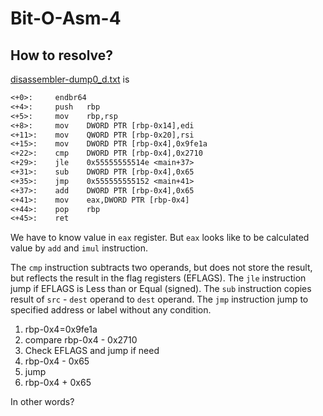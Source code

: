# Bit-O-Asm-4

## How to resolve?

[disassembler-dump0_d.txt](disassembler-dump0_d.txt) is

````txt
<+0>:     endbr64 
<+4>:     push   rbp
<+5>:     mov    rbp,rsp
<+8>:     mov    DWORD PTR [rbp-0x14],edi
<+11>:    mov    QWORD PTR [rbp-0x20],rsi
<+15>:    mov    DWORD PTR [rbp-0x4],0x9fe1a
<+22>:    cmp    DWORD PTR [rbp-0x4],0x2710
<+29>:    jle    0x55555555514e <main+37>
<+31>:    sub    DWORD PTR [rbp-0x4],0x65
<+35>:    jmp    0x555555555152 <main+41>
<+37>:    add    DWORD PTR [rbp-0x4],0x65
<+41>:    mov    eax,DWORD PTR [rbp-0x4]
<+44>:    pop    rbp
<+45>:    ret
````

We have to know value in `eax` register.
But `eax` looks like to be calculated value by `add` and `imul` instruction.

The `cmp` instruction subtracts two operands, but does not store the result, but reflects the result in the flag registers (EFLAGS).
The `jle` instruction jump if EFLAGS is Less than or Equal (signed).
The `sub` instruction copies result of `src` - `dest` operand to `dest` operand.
The `jmp` instruction jump to specified address or label without any condition.

1. rbp-0x4=0x9fe1a
2. compare rbp-0x4 - 0x2710
3. Check EFLAGS and jump if need
4. rbp-0x4 - 0x65
5. jump
6. rbp-0x4 + 0x65

In other words?